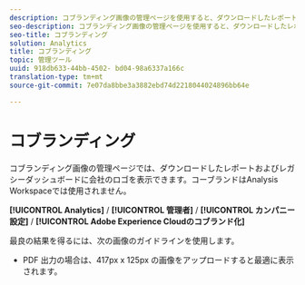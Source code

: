 ```yaml
---
description: コブランディング画像の管理ページを使用すると、ダウンロードしたレポートに会社のロゴを表示できます。
seo-description: コブランディング画像の管理ページを使用すると、ダウンロードしたレポートに会社のロゴを表示できます。
seo-title: コブランディング
solution: Analytics
title: コブランディング
topic: 管理ツール
uuid: 918db633-44bb-4502- bd04-98a6337a166c
translation-type: tm+mt
source-git-commit: 7e07da8bbe3a3882ebd74d2218044024896bb64e

---
```



# コブランディング

コブランディング画像の管理ページでは、ダウンロードしたレポートおよびレガシーダッシュボードに会社のロゴを表示できます。コーブランドはAnalysis Workspaceでは使用されません。

**[!UICONTROL Analytics]** / **[!UICONTROL 管理者]** / **[!UICONTROL カンパニー設定]** / **[!UICONTROL Adobe Experience Cloudのコブランド化]**

最良の結果を得るには、次の画像のガイドラインを使用します。

* PDF 出力の場合は、417px x 125px の画像をアップロードすると最適に表示されます。
